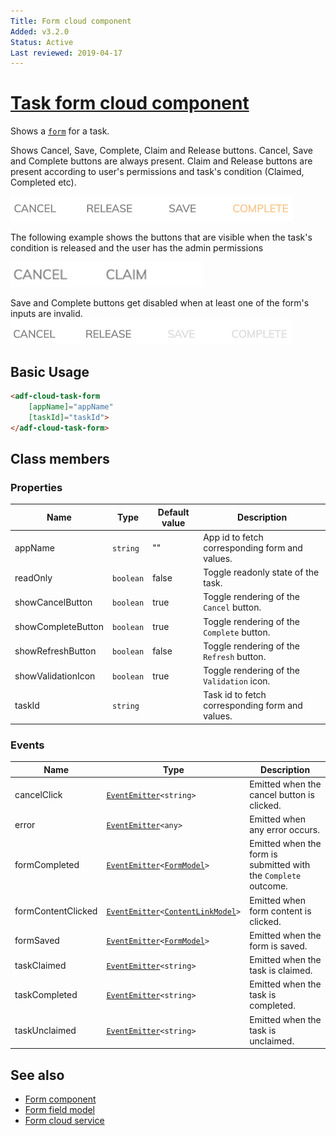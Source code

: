 ```yaml
---
Title: Form cloud component
Added: v3.2.0
Status: Active
Last reviewed: 2019-04-17
---
```


# [Task form cloud component](../../../lib/process-services-cloud/src/lib/task/task-form/components/task-form-cloud.component.ts "Defined in task-form-cloud.component.ts")

Shows a [`form`](../../../lib/process-services-cloud/src/lib/form/models/form-cloud.model.ts) for a task.

Shows Cancel, Save, Complete, Claim and Release buttons. Cancel, Save and Complete buttons are always present. Claim and Release buttons are present according to user's permissions and task's condition (Claimed, Completed etc).

![Task form cloud component screenshot](../../docassets/images/adf-task-form-cloud-1.png)

The following example shows the buttons that are visible when the task's condition is released and the user has the admin permissions

![Task form cloud component screenshot](../../docassets/images/adf-task-form-cloud-3.png)

Save and Complete buttons get disabled when at least one of the form's inputs are invalid.
![Task form cloud component screenshot](../../docassets/images/adf-task-form-cloud-2.png)

## Basic Usage

```html
<adf-cloud-task-form 
    [appName]="appName"
    [taskId]="taskId">
</adf-cloud-task-form>
```

## Class members

### Properties

| Name               | Type      | Default value | Description                                     |
| ------------------ | --------- | ------------- | ----------------------------------------------- |
| appName            | `string`  | ""            | App id to fetch corresponding form and values.  |
| readOnly           | `boolean` | false         | Toggle readonly state of the task.              |
| showCancelButton   | `boolean` | true          | Toggle rendering of the `Cancel` button.        |
| showCompleteButton | `boolean` | true          | Toggle rendering of the `Complete` button.      |
| showRefreshButton  | `boolean` | false         | Toggle rendering of the `Refresh` button.       |
| showValidationIcon | `boolean` | true          | Toggle rendering of the `Validation` icon.      |
| taskId             | `string`  |               | Task id to fetch corresponding form and values. |

### Events

| Name               | Type                                                                                                                                                       | Description                                                     |
| ------------------ | ---------------------------------------------------------------------------------------------------------------------------------------------------------- | --------------------------------------------------------------- |
| cancelClick        | [`EventEmitter`](https://angular.io/api/core/EventEmitter)`<string>`                                                                                       | Emitted when the cancel button is clicked.                      |
| error              | [`EventEmitter`](https://angular.io/api/core/EventEmitter)`<any>`                                                                                          | Emitted when any error occurs.                                  |
| formCompleted      | [`EventEmitter`](https://angular.io/api/core/EventEmitter)`<`[`FormModel`](../../../lib/core/form/components/widgets/core/form.model.ts)`>`                | Emitted when the form is submitted with the `Complete` outcome. |
| formContentClicked | [`EventEmitter`](https://angular.io/api/core/EventEmitter)`<`[`ContentLinkModel`](../../../lib/core/form/components/widgets/core/content-link.model.ts)`>` | Emitted when form content is clicked.                           |
| formSaved          | [`EventEmitter`](https://angular.io/api/core/EventEmitter)`<`[`FormModel`](../../../lib/core/form/components/widgets/core/form.model.ts)`>`                | Emitted when the form is saved.                                 |
| taskClaimed        | [`EventEmitter`](https://angular.io/api/core/EventEmitter)`<string>`                                                                                       | Emitted when the task is claimed.                               |
| taskCompleted      | [`EventEmitter`](https://angular.io/api/core/EventEmitter)`<string>`                                                                                       | Emitted when the task is completed.                             |
| taskUnclaimed      | [`EventEmitter`](https://angular.io/api/core/EventEmitter)`<string>`                                                                                       | Emitted when the task is unclaimed.                             |

## See also

-   [Form component](./form-cloud.component.md)
-   [Form field model](../../core/models/form-field.model.md)
-   [Form cloud service](../services/form-cloud.service.md)
